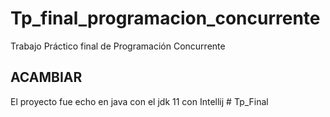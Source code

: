 # Tp_final_programacion_concurrente

Trabajo Práctico final de Programación Concurrente

## ACAMBIAR

El proyecto fue echo en java con el jdk 11 con Intellij
#   T p _ F i n a l  
 